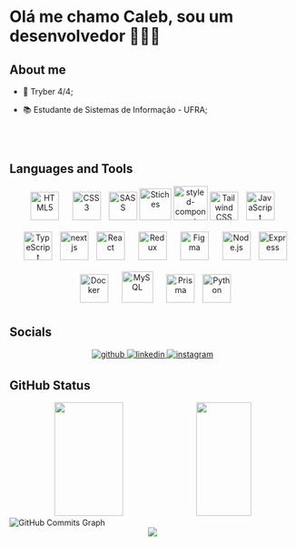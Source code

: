 <!--<img src="https://media.discordapp.net/attachments/764259751092682761/1047303354969247844/github-header-image.png" /> -->
# Olá me chamo Caleb, sou um desenvolvedor 🧑🏽‍💻

## About me

- 💚 Tryber 4/4;  

- 📚 Estudante de Sistemas de Informação - UFRA;
  

<!--- - 🧠 Aprendendo TypeScript, SQL e Node.js;  -->

<br></br>

## Languages and Tools

<div align="center">  
  <img style="margin: 10px" src="https://cdn-icons-png.flaticon.com/512/732/732212.png" alt="HTML5" height="50" />  
  <img style="margin: 10px" src="https://cdn-icons-png.flaticon.com/512/732/732190.png" alt="CSS3" height="50" />  
  <img src="https://cdn.jsdelivr.net/gh/devicons/devicon/icons/sass/sass-original.svg" alt="SASS" height="50" /> 
<img src="https://cdn.discordapp.com/attachments/764259751092682761/1055876747037528166/IMwwk2q6_400x400-removebg-preview.png" alt="Stiches" height="56">
  <img alt="styled-component" src="https://camo.githubusercontent.com/5174ecc6e5da108f3afce948d39f9f11097c29e303fa6050c3aa3e16cc965459/68747470733a2f2f656d6f6a6970656469612d75732e73332e6475616c737461636b2e75732d776573742d312e616d617a6f6e6177732e636f6d2f7468756d62732f3136302f6170706c652f3139382f6e61696c2d706f6c6973685f31663438352e706e67" width="60" height="60"/>
  <img src="https://cdn.jsdelivr.net/gh/devicons/devicon/icons/tailwindcss/tailwindcss-plain.svg" alt="Tailwind CSS" height="50"  />          
  <img style="margin: 10px" src="https://upload.wikimedia.org/wikipedia/commons/thumb/9/99/Unofficial_JavaScript_logo_2.svg/480px-            Unofficial_JavaScript_logo_2.svg.png" alt="JavaScript" height="50" />
  <img style="margin: 10px" src="https://profilinator.rishav.dev/skills-assets/typescript-original.svg" alt="TypeScript" height="50" />
   <img alt="nextjs" width="50" height="50" src="https://assets.website-files.com/6129056efc746238daf580ad/627a7c293265949d610611dd_nextjs-boilerplate-logo.png"/>
  <img style="margin: 10px" src="https://cdn.jsdelivr.net/gh/devicons/devicon/icons/react/react-original.svg" alt="React" height="50" />  
  <img style="margin: 10px" src="https://profilinator.rishav.dev/skills-assets/redux-original.svg" alt="Redux" height="50" />  
  <img style="margin: 10px" src="https://profilinator.rishav.dev/skills-assets/figma-icon.svg" alt="Figma" height="50" />  
  <img style="margin: 10px" src="https://cdn.jsdelivr.net/gh/devicons/devicon/icons/nodejs/nodejs-original.svg" alt="Node.js" height="50"/>
  <img src="https://cdn.jsdelivr.net/gh/devicons/devicon/icons/express/express-original.svg" alt="Express" height="50" />
  <img style="margin: 10px" src="https://cdn-icons-png.flaticon.com/512/919/919853.png" alt="Docker" height="50" /> 
  <img style="margin: 10px" src="https://cdn.icon-icons.com/icons2/1381/PNG/512/mysqlworkbench_93532.png" alt="MySQL" height="55" />  
  <img style="margin: 10px" src="https://profilinator.rishav.dev/skills-assets/prisma.png" alt="Prisma" height="50" /> 
  <img src="https://cdn.jsdelivr.net/gh/devicons/devicon/icons/python/python-original.svg" alt="Python" height="50" />          
  <!--<img style="margin: 10px" src="https://symbols.getvecta.com/stencil_95/67_sequelize-icon.54c1e009e5.png" alt="Sequelize" height="50" /> -->
</div>


## Socials

<div align="center">
<a href="https://github.com/jovemcleb" target="_blank">
<img src=https://img.shields.io/badge/github-%2324292e.svg?&style=for-the-badge&logo=github&logoColor=white alt=github style="margin-bottom: 5px;" />
</a>
<a href="https://www.linkedin.com/in/caleb-lima/" target="_blank">
<img src=https://img.shields.io/badge/linkedin-%231E77B5.svg?&style=for-the-badge&logo=linkedin&logoColor=white alt=linkedin style="margin-bottom: 5px;" />
</a>
<a href="https://www.instagram.com/jovemcleb/" target="_blank">
<img src=https://img.shields.io/badge/instagram-%23000000.svg?&style=for-the-badge&logo=instagram&logoColor=white alt=instagram style="margin-bottom: 5px;" />
</a>  
</div>  

## GitHub Status


<div align="center">
<img width="49%" height="200rem" src="https://github-readme-stats.vercel.app/api?username=jovemcleb&show_icons=true&count_private=true&hide_border=true&theme=nightowl" /> 

<img width="44%" height="200rem" src="https://github-readme-stats.vercel.app/api/top-langs/?username=jovemcleb&hide_border=true&layout=compact&theme=nightowl" />
</div>

<img src="https://github-readme-activity-graph.cyclic.app/graph?username=jovemcleb&bg_color=0f172a&color=ffffff&line=a855f7&point=ffffff&area_color=0f172a&area=true&hide_border=true&custom_title=GitHub%20Commits%20Graph" alt="GitHub Commits Graph" />


<div align="center">
<img src="https://komarev.com/ghpvc/?username=jovemcleb&&style=flat-square" align="center" />
</div>  
